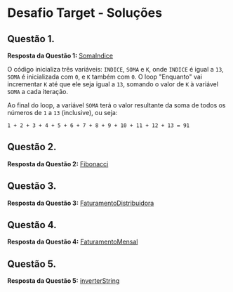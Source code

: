 # Desafio Target - Soluções

## Questão 1. 

**Resposta da Questão 1:** [SomaIndice](https://github.com/LoryAF/Desafio-target/tree/main/questao1/SomaIndice.java)
  
O código inicializa três variáveis: `INDICE`, `SOMA` e `K`, onde `INDICE` é igual a `13`, `SOMA` é inicializada com `0`, 
e `K` também com `0`. O loop "Enquanto" vai incrementar `K` até que ele seja igual a `13`, somando o valor de `K` à variável `SOMA` a cada iteração.

Ao final do loop, a variável `SOMA` terá o valor resultante da soma de todos os números de `1` a `13` (inclusive), ou seja:

`1 + 2 + 3 + 4 + 5 + 6 + 7 + 8 + 9 + 10 + 11 + 12 + 13 = 91`

## Questão 2. 

**Resposta da Questão 2:** [Fibonacci](https://github.com/LoryAF/Desafio-target/tree/main/questao2FibonacciChecker.java)

## Questão 3. 

**Resposta da Questão 3:** [FaturamentoDistribuidora](https://github.com/LoryAF/Desafio-target/blob/main/questao3/FaturamentoDistribuidora.java)

## Questão 4. 

**Resposta da Questão 4:** [FaturamentoMensal](https://github.com/LoryAF/Desafio-target/blob/main/questao4/FaturamentoMensal.java)

## Questão 5. 

**Resposta da Questão 5:** [inverterString](https://github.com/LoryAF/Desafio-target/blob/main/questao5/InverterString.java)
